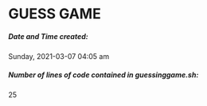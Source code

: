 # GUESS GAME
##### Date and Time created: 
Sunday, 2021-03-07 04:05 am
##### Number of lines of code contained in guessinggame.sh: 
25
